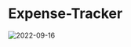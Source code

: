 # Expense-Tracker
![2022-09-16](https://user-images.githubusercontent.com/72850923/190544376-d1923e9a-9f3b-4b28-ad06-da8d32d0b80e.png)
